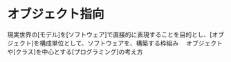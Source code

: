 # オブジェクト指向
 現実世界の[モデル]を[ソフトウェア]で直接的に表現することを目的とし、[オブジェクト]を構成単位として、ソフトウェアを、構築する枠組み
　オブジェクトや[クラス]を中心とする[プログラミング]の考え方
